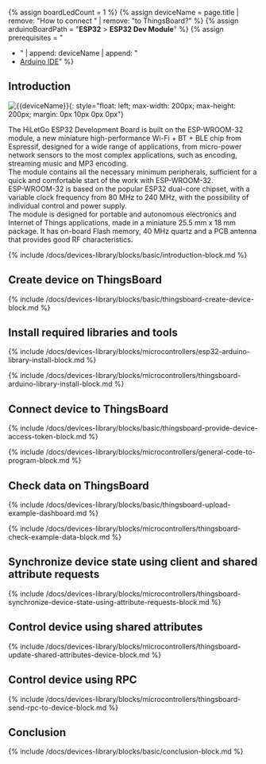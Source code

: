 
{% assign boardLedCount = 1 %}
{% assign deviceName = page.title | remove: "How to connect " | remove: "to ThingsBoard?" %}
{% assign arduinoBoardPath = "**ESP32** > **ESP32 Dev Module**" %}
{% assign prerequisites = "
- " | append: deviceName | append: "
- [Arduino IDE](https://www.arduino.cc/en/software)"
 %}

## Introduction

![{{deviceName}}](https://img.tbqa.cloud/devices-library/{{page.deviceImageFileName}}){: style="float: left; max-width: 200px; max-height: 200px; margin: 0px 10px 0px 0px"}

The HiLetGo ESP32 Development Board is built on the ESP-WROOM-32 module, a new miniature high-performance Wi-Fi + BT + BLE chip from Espressif, designed for a wide range of applications, from micro-power network sensors to the most complex applications, such as encoding, streaming music and MP3 encoding.  
The module contains all the necessary minimum peripherals, sufficient for a quick and comfortable start of the work with ESP-WROOM-32.  
ESP-WROOM-32 is based on the popular ESP32 dual-core chipset, with a variable clock frequency from 80 MHz to 240 MHz, with the possibility of individual control and power supply.  
The module is designed for portable and autonomous electronics and Internet of Things applications, made in a miniature 25.5 mm x 18 mm package. It has on-board Flash memory, 40 MHz quartz and a PCB antenna that provides good RF characteristics.  
  
{% include /docs/devices-library/blocks/basic/introduction-block.md %}

## Create device on ThingsBoard

{% include /docs/devices-library/blocks/basic/thingsboard-create-device-block.md %}

## Install required libraries and tools

{% include /docs/devices-library/blocks/microcontrollers/esp32-arduino-library-install-block.md %}

{% include /docs/devices-library/blocks/microcontrollers/thingsboard-arduino-library-install-block.md %}

## Connect device to ThingsBoard 

{% include /docs/devices-library/blocks/basic/thingsboard-provide-device-access-token-block.md %}

{% include /docs/devices-library/blocks/microcontrollers/general-code-to-program-block.md %}

## Check data on ThingsBoard

{% include /docs/devices-library/blocks/basic/thingsboard-upload-example-dashboard.md %}

{% include /docs/devices-library/blocks/microcontrollers/thingsboard-check-example-data-block.md %}

## Synchronize device state using client and shared attribute requests

{% include /docs/devices-library/blocks/microcontrollers/thingsboard-synchronize-device-state-using-attribute-requests-block.md %}

## Control device using shared attributes

{% include /docs/devices-library/blocks/microcontrollers/thingsboard-update-shared-attributes-device-block.md %}

## Control device using RPC

{% include /docs/devices-library/blocks/microcontrollers/thingsboard-send-rpc-to-device-block.md %}

## Conclusion

{% include /docs/devices-library/blocks/basic/conclusion-block.md %}
